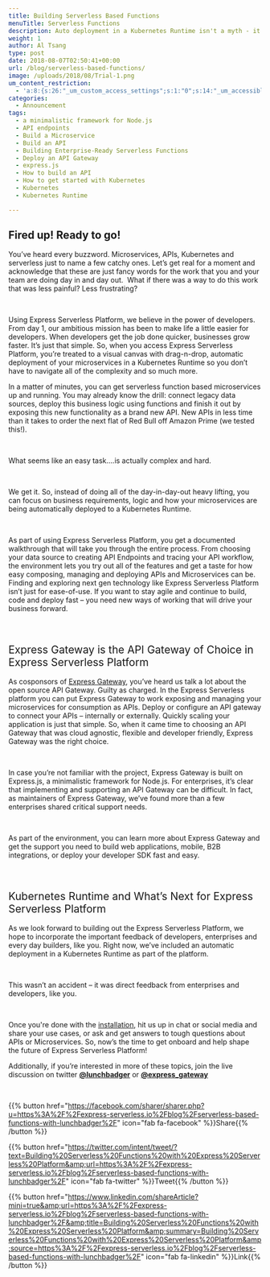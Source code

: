 ```yaml
---
title: Building Serverless Based Functions
menuTitle: Serverless Functions
description: Auto deployment in a Kubernetes Runtime isn't a myth - it's the Express Serverless Platform. Build enterprise ready serverless functions now.
weight: 1
author: Al Tsang
type: post
date: 2018-08-07T02:50:41+00:00
url: /blog/serverless-based-functions/
image: /uploads/2018/08/Trial-1.png
um_content_restriction:
  - 'a:8:{s:26:"_um_custom_access_settings";s:1:"0";s:14:"_um_accessible";s:1:"0";s:19:"_um_noaccess_action";s:1:"0";s:30:"_um_restrict_by_custom_message";s:1:"0";s:27:"_um_restrict_custom_message";s:0:"";s:19:"_um_access_redirect";s:1:"0";s:23:"_um_access_redirect_url";s:0:"";s:28:"_um_access_hide_from_queries";s:1:"0";}'
categories:
  - Announcement
tags:
  - a minimalistic framework for Node.js
  - API endpoints
  - Build a Microservice
  - Build an API
  - Building Enterprise-Ready Serverless Functions
  - Deploy an API Gateway
  - express.js
  - How to build an API
  - How to get started with Kubernetes
  - Kubernetes
  - Kubernetes Runtime

---
```

## Fired up! Ready to go!

<span style="font-weight: 400;">You’ve heard every buzzword. Microservices, APIs, Kubernetes and serverless just to name a few catchy ones. Let’s get real for a moment and acknowledge that these are just fancy words for the work that you and your team are doing day in and day out.  What if there was a way to do this work that was less painful? Less frustrating?</span>

&nbsp;

<span style="font-weight: 400;">Using Express Serverless Platform, we believe in the power of developers. From day 1, our ambitious mission has been to make life a little easier for developers. When developers get the job done quicker, businesses grow faster. It’s just that simple. So, when you access Express Serverless Platform, you’re treated to a visual canvas with drag-n-drop, automatic deployment of your microservices in a Kubernetes Runtime so you don’t have to navigate all of the complexity and so much more.</span>



<span style="font-weight: 400;">In a matter of minutes, you can get serverless function based microservices up and running. You may already know the drill: connect legacy data sources, deploy this business logic using functions and finish it out by exposing this new functionality as a brand new API. New APIs in less time than it takes to order the next flat of Red Bull off Amazon Prime (we tested this!).</span>

&nbsp;

<span style="font-weight: 400;">What seems like an easy task….is actually complex and hard.</span>

&nbsp;

<span style="font-weight: 400;">We get it. So, instead of doing all of the day-in-day-out heavy lifting, you can focus on business requirements, logic and how your microservices are being automatically deployed to a Kubernetes Runtime.  </span>

&nbsp;

<span style="font-weight: 400;">As part of using Express Serverless Platform, you get a documented walkthrough that will take you through the entire process. From choosing your data source to creating API Endpoints and tracing your API workflow, the environment lets you try out all of the features and get a taste for how easy composing, managing and deploying APIs and Microservices can be. Finding and exploring next gen technology like Express Serverless Platform isn’t just for ease-of-use. If you want to stay agile and continue to build, code and deploy fast &#8211; you need new ways of working that will drive your business forward.</span>

&nbsp;

## <span style="font-weight: 400;">Express Gateway is the API Gateway of Choice in Express Serverless Platform</span>

<span style="font-weight: 400;">As cosponsors of <a href="http://www.express-gateway.io?utm_source=Trial_Announcement&utm_medium=blog&utm_campaign=2018-10-blog-cup&utm_content=link">Express Gateway</a>, you’ve heard us talk a lot about the open source API Gateway. Guilty as charged. In the Express Serverless platform you can put Express Gateway to work exposing and managing your microservices for consumption as APIs. Deploy or configure an API gateway to connect your APIs &#8211; internally or externally. Quickly scaling your application is just that simple. So, when it came time to choosing an API Gateway that was cloud agnostic, flexible and developer friendly, Express Gateway was the right choice.</span>

&nbsp;

<span style="font-weight: 400;">In case you’re not familiar with the project, Express Gateway is built on Express.js, a minimalistic framework for Node.js. For enterprises, it’s clear that implementing and supporting an API Gateway can be difficult. In fact, as maintainers of Express Gateway, we’ve found more than a few enterprises shared critical support needs.</span>

&nbsp;

<span style="font-weight: 400;">As part of the environment, you can learn more about Express Gateway and get the support you need to build web applications, mobile, B2B integrations, or deploy your developer SDK fast and easy. </span>

&nbsp;

## <span style="font-weight: 400;">Kubernetes Runtime and What’s Next for Express Serverless Platform</span>

<span style="font-weight: 400;">As we look forward to building out the Express Serverless Platform, we hope to incorporate the important feedback of developers, enterprises and every day builders, like you. Right now, we’ve included an automatic deployment in a Kubernetes Runtime as part of the platform.</span>

&nbsp;

<span style="font-weight: 400;">This wasn’t an accident &#8211; it was direct feedback from enterprises and developers, like you.</span>

&nbsp;

<span style="font-weight: 400;">Once you're done with the <a href=/install>installation</a>, hit us up in chat or social media and share your use cases, or ask and get answers to tough questions about APIs or Microservices. So, now’s the time to get onboard and help shape the future of Express Serverless Platform!</span>

Additionally, if you&#8217;re interested in more of these topics, join the live discussion on twitter **[@lunchbadger][2]** or **[@express_gateway][3]**



&nbsp;
&nbsp;



{{% button href="https://facebook.com/sharer/sharer.php?u=https%3A%2F%2Fexpress-serverless.io%2Fblog%2Fserverless-based-functions-with-lunchbadger%2F" icon="fab fa-facebook" %}}Share{{% /button %}}

{{% button href="https://twitter.com/intent/tweet/?text=Building%20Serverless%20Functions%20with%20Express%20Serverless%20Platform&amp;url=https%3A%2F%2Fexpress-serverless.io%2Fblog%2Fserverless-based-functions-with-lunchbadger%2F" icon="fab fa-twitter" %}}Tweet{{% /button %}}

{{% button href="https://www.linkedin.com/shareArticle?mini=true&amp;url=https%3A%2F%2Fexpress-serverless.io%2Fblog%2Fserverless-based-functions-with-lunchbadger%2F&amp;title=Building%20Serverless%20Functions%20with%20Express%20Serverless%20Platform&amp;summary=Building%20Serverless%20Functions%20with%20Express%20Serverless%20Platform&amp;source=https%3A%2F%2Fexpress-serverless.io%2Fblog%2Fserverless-based-functions-with-lunchbadger%2F" icon="fab fa-linkedin" %}}Link{{% /button %}}





 [1]: https://www.lunchbadger.com/14-day-trial-registration/?utm_source=Trial_Announcement&utm_medium=blog&utm_campaign=2018-10-blog-cup&utm_content=link
 [2]: http://www.twitter.com/lunchbadger
 [3]: https://twitter.com/express_gateway
 [4]: https://www.lunchbadger.com/express-api-gateway-enterprise-support?utm_source=Trial_Announcement&utm_medium=blog&utm_campaign=2018-10-blog-cup&utm_content=link
 [5]: https://www.lunchbadger.com/express-gateway-enterprise/?utm_source=Trial_Announcement&utm_medium=blog&utm_campaign=2018-10-blog-cup&utm_content=link
 [6]: http://eepurl.com/cSR5vT?utm_source=Trial_Announcement&utm_medium=blog&utm_campaign=2018-10-blog-cup&utm_content=link